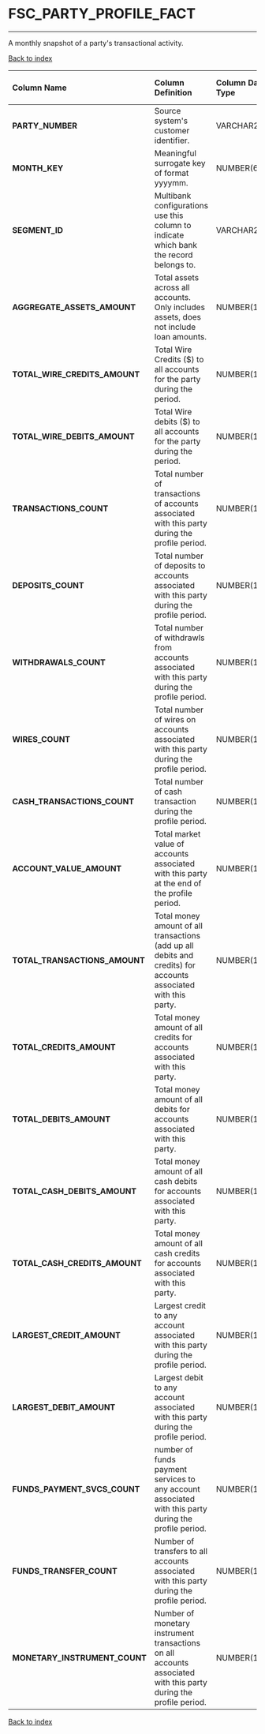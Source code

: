 # FSC_PARTY_PROFILE_FACT

---

A monthly snapshot of a party's transactional activity.

[Back to index](./index.md)

| Column Name                   | Column Definition                                                                                                | Column Data Type   | Column Null Option   | PK   | FK   |
|:------------------------------|:-----------------------------------------------------------------------------------------------------------------|:-------------------|:---------------------|:-----|:-----|
| **PARTY_NUMBER**              | Source system's customer identifier\.                                                                            | VARCHAR2(50)       | Not Null             | Yes  | No   |
| **MONTH_KEY**                 | Meaningful surrogate key of format yyyymm.                                                                       | NUMBER(6,0)        | Not Null             | No   | Yes  |
| **SEGMENT_ID**                | Multibank configurations use this column to indicate which bank the record belongs to.                           | VARCHAR2(128)      | Not Null             | No   | Yes  |
| **AGGREGATE_ASSETS_AMOUNT**   | Total assets across all accounts.  Only includes assets, does not include loan amounts.                          | NUMBER(18,5)       | Null                 | No   | No   |
| **TOTAL_WIRE_CREDITS_AMOUNT** | Total Wire Credits ($) to all accounts for the party during the period.                                          | NUMBER(18,5)       | Null                 | No   | No   |
| **TOTAL_WIRE_DEBITS_AMOUNT**  | Total Wire debits ($) to all accounts for the party during the period.                                           | NUMBER(18,5)       | Null                 | No   | No   |
| **TRANSACTIONS_COUNT**        | Total number of transactions of accounts associated with this party during the profile period.                   | NUMBER(10,0)       | Null                 | No   | No   |
| **DEPOSITS_COUNT**            | Total number of deposits to accounts associated with this party during the profile period.                       | NUMBER(10,0)       | Null                 | No   | No   |
| **WITHDRAWALS_COUNT**         | Total number of withdrawls from accounts associated with this party during the profile period.                   | NUMBER(10,0)       | Null                 | No   | No   |
| **WIRES_COUNT**               | Total number of wires on accounts associated with this party during the profile period.                          | NUMBER(10,0)       | Null                 | No   | No   |
| **CASH_TRANSACTIONS_COUNT**   | Total number of cash transaction during the profile period.                                                      | NUMBER(10,0)       | Null                 | No   | No   |
| **ACCOUNT_VALUE_AMOUNT**      | Total market value of accounts associated with this party at the end of the profile period.                      | NUMBER(18,5)       | Null                 | No   | No   |
| **TOTAL_TRANSACTIONS_AMOUNT** | Total money amount of all transactions (add up all debits and credits) for accounts associated with this party.  | NUMBER(18,5)       | Null                 | No   | No   |
| **TOTAL_CREDITS_AMOUNT**      | Total money amount of all credits for accounts associated with this party.                                       | NUMBER(18,5)       | Null                 | No   | No   |
| **TOTAL_DEBITS_AMOUNT**       | Total money amount of all debits for accounts associated with this party.                                        | NUMBER(18,5)       | Null                 | No   | No   |
| **TOTAL_CASH_DEBITS_AMOUNT**  | Total money amount of all cash debits for accounts associated with this party.                                   | NUMBER(18,5)       | Null                 | No   | No   |
| **TOTAL_CASH_CREDITS_AMOUNT** | Total money amount of all cash credits for accounts associated with this party.                                  | NUMBER(18,5)       | Null                 | No   | No   |
| **LARGEST_CREDIT_AMOUNT**     | Largest credit to any account associated with this party during the profile period.                              | NUMBER(18,5)       | Null                 | No   | No   |
| **LARGEST_DEBIT_AMOUNT**      | Largest debit to any account associated with this party during the profile period.                               | NUMBER(18,5)       | Null                 | No   | No   |
| **FUNDS_PAYMENT_SVCS_COUNT**  | number of funds payment services to any account associated with this party during the profile period.            | NUMBER(10,0)       | Null                 | No   | No   |
| **FUNDS_TRANSFER_COUNT**      | Number of transfers to all accounts associated with this party during the profile period.                        | NUMBER(10)         | Null                 | No   | No   |
| **MONETARY_INSTRUMENT_COUNT** | Number of monetary instrument transactions on all accounts associated with this party during the profile period. | NUMBER(10)         | Null                 | No   | No   |

[Back to index](./index.md)